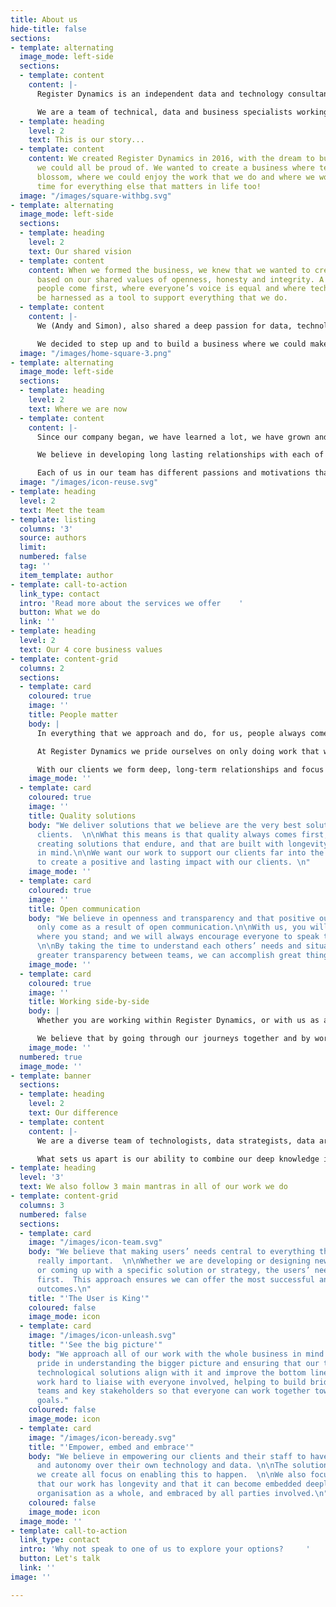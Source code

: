 ```yaml
---
title: About us
hide-title: false
sections:
- template: alternating
  image_mode: left-side
  sections:
  - template: content
    content: |-
      Register Dynamics is an independent data and technology consultancy based in the UK.

      We are a team of technical, data and business specialists working with public and private organisations to support them with their technical and data challenges.
  - template: heading
    level: 2
    text: This is our story...
  - template: content
    content: We created Register Dynamics in 2016, with the dream to build a business
      we could all be proud of. We wanted to create a business where technology could
      blossom, where we could enjoy the work that we do and where we would also have
      time for everything else that matters in life too!
  image: "/images/square-withbg.svg"
- template: alternating
  image_mode: left-side
  sections:
  - template: heading
    level: 2
    text: Our shared vision
  - template: content
    content: When we formed the business, we knew that we wanted to create a company
      based on our shared values of openness, honesty and integrity. A place where
      people come first, where everyone’s voice is equal and where technology can
      be harnessed as a tool to support everything that we do.
  - template: content
    content: |-
      We (Andy and Simon), also shared a deep passion for data, technology and making things better. We were both well established in our careers as technologists, data specialists and as business people but we both felt as though we had much more to give.

      We decided to step up and to build a business where we could make a more direct, positive impact in the market and to improve how people can use technology more efficiently and access their data more effectively.
  image: "/images/home-square-3.png"
- template: alternating
  image_mode: left-side
  sections:
  - template: heading
    level: 2
    text: Where we are now
  - template: content
    content: |-
      Since our company began, we have learned a lot, we have grown and we have had the honour of working with some amazing and diverse organisations (see our Case Studies).

      We believe in developing long lasting relationships with each of our clients and strive to be their trusted partners.

      Each of us in our team has different passions and motivations that drive us and that have brought us to where we are today. As a company we appreciate our similarities and celebrate our differences. Every day we continue to build this dream together.
  image: "/images/icon-reuse.svg"
- template: heading
  level: 2
  text: Meet the team
- template: listing
  columns: '3'
  source: authors
  limit: 
  numbered: false
  tag: ''
  item_template: author
- template: call-to-action
  link_type: contact
  intro: 'Read more about the services we offer    '
  button: What we do
  link: ''
- template: heading
  level: 2
  text: Our 4 core business values
- template: content-grid
  columns: 2
  sections:
  - template: card
    coloured: true
    image: ''
    title: People matter
    body: |
      In everything that we approach and do, for us, people always come first.

      At Register Dynamics we pride ourselves on only doing work that we love, and on making sure that everyone has the time and space to explore all of their interests - both inside and outside of work.

      With our clients we form deep, long-term relationships and focus on what matters most to them. We focus on the user needs and work hard to ensure that their voice is heard and taken seriously.
    image_mode: ''
  - template: card
    coloured: true
    image: ''
    title: Quality solutions
    body: "We deliver solutions that we believe are the very best solutions for our
      clients.  \n\nWhat this means is that quality always comes first, along with
      creating solutions that endure, and that are built with longevity and scalability
      in mind.\n\nWe want our work to support our clients far into the future and
      to create a positive and lasting impact with our clients. \n"
    image_mode: ''
  - template: card
    coloured: true
    image: ''
    title: Open communication
    body: "We believe in openness and transparency and that positive outcomes can
      only come as a result of open communication.\n\nWith us, you will always know
      where you stand; and we will always encourage everyone to speak their minds.
      \n\nBy taking the time to understand each others’ needs and situation, and encouraging
      greater transparency between teams, we can accomplish great things.\n"
    image_mode: ''
  - template: card
    coloured: true
    image: ''
    title: Working side-by-side
    body: |
      Whether you are working within Register Dynamics, or with us as a client, we will be working with you side-by-side.

      We believe that by going through our journeys together and by working collaboratively as partners (rather than working for you or you working for us), we will create a much stronger team and end result.
    image_mode: ''
  numbered: true
  image_mode: ''
- template: banner
  sections:
  - template: heading
    level: 2
    text: Our difference
  - template: content
    content: |-
      We are a diverse team of technologists, data strategists, data architects, executive leaders and business developers.

      What sets us apart is our ability to combine our deep knowledge in technology with our strong business acumen. This is made possible from our wealth of experience working at and with senior executives at the highest levels in a variety of organisations.
- template: heading
  level: '3'
  text: We also follow 3 main mantras in all of our work we do
- template: content-grid
  columns: 3
  numbered: false
  sections:
  - template: card
    image: "/images/icon-team.svg"
    body: "We believe that making users’ needs central to everything that we do is
      really important.  \n\nWhether we are developing or designing new technology,
      or coming up with a specific solution or strategy, the users’ needs always come
      first.  This approach ensures we can offer the most successful and long lasting
      outcomes.\n"
    title: "'The User is King'"
    coloured: false
    image_mode: icon
  - template: card
    image: "/images/icon-unleash.svg"
    title: "'See the big picture'"
    body: "We approach all of our work with the whole business in mind. \n\nWe take
      pride in understanding the bigger picture and ensuring that our technology and
      technological solutions align with it and improve the bottom line.\n\nWe also
      work hard to liaise with everyone involved, helping to build bridges between
      teams and key stakeholders so that everyone can work together towards the same
      goals."
    coloured: false
    image_mode: icon
  - template: card
    image: "/images/icon-beready.svg"
    title: "'Empower, embed and embrace'"
    body: "We believe in empowering our clients and their staff to have full control
      and autonomy over their own technology and data. \n\nThe solutions and tools
      we create all focus on enabling this to happen.  \n\nWe also focus on ensuring
      that our work has longevity and that it can become embedded deeply into the
      organisation as a whole, and embraced by all parties involved.\n"
    coloured: false
    image_mode: icon
  image_mode: ''
- template: call-to-action
  link_type: contact
  intro: 'Why not speak to one of us to explore your options?     '
  button: Let's talk
  link: ''
image: ''

---
```

